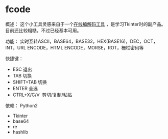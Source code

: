 # fcode
概述：
  这个小工具灵感来自于一个[在线编解码工具](http://tool.ph0en1x.com/hashtool/tools.html#conv/) ，是学习Tkinter时的副产品。目前还比较粗糙，不过已经基本可用。

功能：
实时互转ASCII，BASE64，BASE32，HEX(BASE16)，DEC，OCT，INT，URL ENCODE，HTML ENCODE，MORSE，ROT，栅栏密码等

快捷键：
* ESC 退出
* TAB 切换
* SHIFT+TAB 切换
* ENTER 全选
* CTRL+X/C/V  剪切/复制/粘贴

依赖：
Python2
  * Tkinter
  * base64
  * re
  * hashlib
